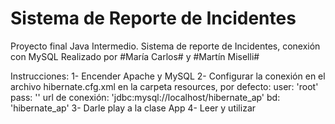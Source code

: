 # Sistema de Reporte de Incidentes
Proyecto final Java Intermedio. Sistema de reporte de Incidentes, conexión con MySQL
Realizado por #María Carlos# y #Martín Miselli#

Instrucciones:
1- Encender Apache y MySQL
2- Configurar la conexión en el archivo hibernate.cfg.xml en la carpeta resources, por defecto:
user: 'root'
pass: ''
url de conexión: 'jdbc:mysql://localhost/hibernate_ap'
bd: 'hibernate_ap'
3- Darle play a la clase App
4- Leer y utilizar
